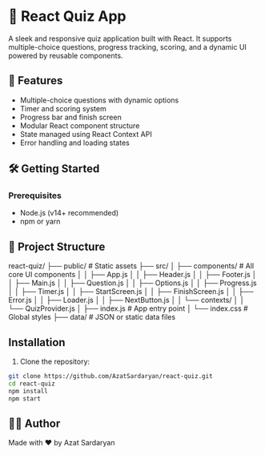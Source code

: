# 🧠 React Quiz App

A sleek and responsive quiz application built with React. It supports multiple-choice questions, progress tracking, scoring, and a dynamic UI powered by reusable components.

## 🚀 Features

- Multiple-choice questions with dynamic options
- Timer and scoring system
- Progress bar and finish screen
- Modular React component structure
- State managed using React Context API
- Error handling and loading states

## 🛠️ Getting Started

### Prerequisites

- Node.js (v14+ recommended)
- npm or yarn

## 📂 Project Structure

react-quiz/
├── public/ # Static assets
├── src/
│ ├── components/ # All core UI components
│ │ ├── App.js
│ │ ├── Header.js
│ │ ├── Footer.js
│ │ ├── Main.js
│ │ ├── Question.js
│ │ ├── Options.js
│ │ ├── Progress.js
│ │ ├── Timer.js
│ │ ├── StartScreen.js
│ │ ├── FinishScreen.js
│ │ ├── Error.js
│ │ ├── Loader.js
│ │ ├── NextButton.js
│ │ └── contexts/
│ │ └── QuizProvider.js
│ ├── index.js # App entry point
│ └── index.css # Global styles
├── data/ # JSON or static data files

## Installation

1. Clone the repository:

```bash
git clone https://github.com/AzatSardaryan/react-quiz.git
cd react-quiz
npm install
npm start
```

## 👨‍💻 Author
Made with ❤️ by Azat Sardaryan
